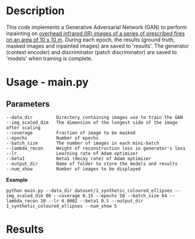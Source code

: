 # Description
This code implements a Generative Adversarial Network (GAN) to perform inpainting on [overhead infrared (IR) images of a series of prescribed fires on an area of 10 x 10 m](https://www.fs.usda.gov/rds/archive/catalog/RDS-2022-0076). During each epoch, the results (ground truth, masked images and inpainted images) are saved to 'results'. The generator (context encoder) and discriminator (patch discriminator) are saved to 'models' when training is complete.

# Usage - main.py
## Parameters
```
--data_dir         Directory containing images use to train the GAN
--img_scaled_dim   The dimension of the longest side of the image after scaling
--coverage         Fraction of image to be masked
--epochs           Number of epochs
--batch_size       The number of images in each mini-batch
--lambda_recon     Weight of reconstruction loss in generator's loss
--lr               Learning rate of Adam optimizer
--beta1            Beta1 (decay rate) of Adam optimizer
--output_dir       Name of folder to store the models and results
--num_show         Number of images to be displayed
```

**Example**
```
python main.py --data_dir dataset/1_synthetic_coloured_ellipses --img_scaled_dim 80 --coverage 0.15 --epochs 50 --batch_size 64 --lambda_recon 10 --lr 0.0002 --beta1 0.5 --output_dir 1_synthetic_coloured_ellipses --num_show 5
```

# Results

